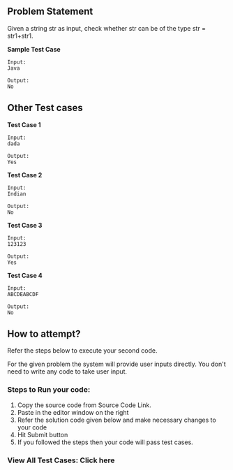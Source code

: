 ## Problem Statement

Given a string str as input, check whether str can be of the type str = str1+str1.

**Sample Test Case**
```
Input:
Java

Output:
No
```
## Other Test cases

**Test Case 1**
```
Input:
dada 

Output:
Yes
```
**Test Case 2**
```
Input:
Indian

Output:
No
```
**Test Case 3**
```
Input:
123123

Output:
Yes
```
**Test Case 4**
```
Input:
ABCDEABCDF

Output:
No
```
## How to attempt?

Refer the steps below to execute your second code.

For the given problem the system will provide user inputs directly. You don't need to write any code to take user input.

### Steps to Run your code:

1. Copy the source code from Source Code Link.
2. Paste in the editor window on the right
3. Refer the solution code given below and make necessary changes to your code
4. Hit Submit button
5. If you followed the steps then your code will pass test cases.
### View All Test Cases: Click here
